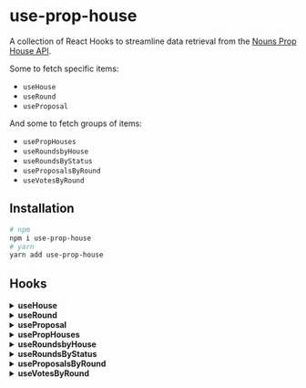 # use-prop-house

A collection of React Hooks to streamline data retrieval from the [Nouns Prop House API](https://prod.backend.prop.house/graphql).

Some to fetch specific items:

- `useHouse`
- `useRound`
- `useProposal`

And some to fetch groups of items:

- `usePropHouses`
- `useRoundsbyHouse`
- `useRoundsByStatus`
- `useProposalsByRound`
- `useVotesByRound`

## Installation

```bash
# npm
npm i use-prop-house
# yarn
yarn add use-prop-house
```

## Hooks

<details>
<summary><b>useHouse</b></summary>

---

`useHouse` - A hook for fetching a given house.

**Config object**

| key         | value    |
| ----------- | -------- |
| `id?`       | `number` |
| `contract?` | `string` |

Requires either `id` or `contract`. Priority is given to `id` when both are present.

**Usage**

```js
import { useHouse } from 'use-prop-house';

export default function App() {
  const { data, error, isLoading } = useHouse({
    id: 21, // or
    contract: '0xdf9b7d26c8fc806b1ae6273684556761ff02d422',
  });

  if (isLoading) return <p>Loading data...</p>;
  if (error) return <p>Error: {error}</p>;

  return (
    <div>
      <img src={data.imageUrl} alt="" />
      <a href={data.url}>{data.name}</a>
      <p>{data.description}</p>
      <p>Total proposals: {data.totalProposals}</p>
    </div>
  );
}
```

---

</details>

<details>
<summary><b>useRound</b></summary>

---

`useRound` - A hook for fetching a given funding round.

**Config object**

| key  | value    |
| ---- | -------- |
| `id` | `number` |

**Usage**

```js
import { useRound } from 'use-prop-house';

export default function App() {
  const { data, error, isLoading } = useRound({ id: 21 });

  if (isLoading) return <p>Loading data...</p>;
  if (error) return <p>Error: {error}</p>;

  return (
    <div>
      <a href={data?.url}>
        {data?.house.name}: {data?.name}
      </a>
      <p>{data?.description}</p>

      <ul>
        {data?.proposals.map((prop) => {
          return (
            <li key={prop.id}>
              <a href={prop.url}>
                <p>{prop.title}</p>
                <p>{prop.summary}</p>
              </a>
            </li>
          );
        })}
      </ul>
    </div>
  );
}
```

---

</details>

<details>
<summary><b>useProposal</b></summary>

---

`useProposal` - A hook for fetching a given proposal.

**Config object**

| key  | value    |
| ---- | -------- |
| `id` | `number` |

**Usage**

```js
import { useProposal } from 'use-prop-house';

export default function App() {
  const { data, error, isLoading } = useProposal({ id: 65 });

  if (isLoading) return <p>Loading data...</p>;
  if (error) return <p>Error: {error}</p>;

  return (
    <div>
      <a href={data?.url}>{data?.title}</a>
      <p>Proposed by: {data.proposer}</p>
      <p>{data?.content}</p>
    </div>
  );
}
```

---

</details>

<details>
<summary><b>usePropHouses</b></summary>

---

`usePropHouses` - A hook for fetching summary data for each house.

**Usage**

```js
import { usePropHouses } from 'use-prop-house';

export default function App() {
  const { data, error, isLoading } = usePropHouses();

  if (isLoading) return <p>Loading data...</p>;
  if (error) return <p>Error: {error}</p>;

  return (
    <div>
      {data.map((house) => {
        return (
          <div key={house.id}>
            <img src={house.imageUrl} alt="" />
            <a href={house.url}>{house.name}</a>
            <p>Contract: {house.contract}</p>
          </div>
        );
      })}
    </div>
  );
}
```

---

</details>

<details>
<summary><b>useRoundsbyHouse</b></summary>

---

`useRoundsbyHouse` - A hook for fetching rounds from a given house.

**Config object**

| key       | value                                                                   |
| --------- | ----------------------------------------------------------------------- |
| `houseId` | `number`                                                                |
| `status?` | `string` or `string[]` - values: `upcoming`, `open`, `voting`, `closed` |

**Usage**

```js
import { useRoundsByHouse } from 'use-prop-house';

export default function App() {
  const { data, error, isLoading } = useRoundsByHouse({
    houseId: 1,
    status: ['open', 'voting'], // omit to include all statuses
  });

  if (isLoading) return <p>Loading data...</p>;
  if (error) return <p>Error: {error}</p>;

  return (
    <>
      {data.map((round) => {
        return (
          <div key={round.id}>
            <a href={round?.url}>
              {round?.house.name}: {round?.name}
            </a>
            <p>{round?.description}</p>

            <ul>
              {round?.proposals.map((prop) => {
                return (
                  <li key={prop.id}>
                    <a href={prop.url}>
                      <p>{prop.title}</p>
                      <p>{prop.summary}</p>
                    </a>
                  </li>
                );
              })}
            </ul>
          </div>
        );
      })}
    </>
  );
}
```

---

</details>

<details>
<summary><b>useRoundsByStatus</b></summary>

---

`useRoundsByStatus` - A hook for fetching rounds by status.

**Config object**

| key       | value                                                     |
| --------- | --------------------------------------------------------- |
| `status`  | `string` - values: `upcoming`, `open`, `voting`, `closed` |
| `limit?`  | `number` - default: `10`                                  |
| `offset?` | `number` - default: `0`                                   |

**Usage**

```js
import { useRoundsByStatus } from 'use-prop-house';

export default function App() {
  const { data, error, isLoading } = useRoundsByStatus({
    status: 'open',
    limit: 5,
    offset: 0,
  });

  if (isLoading) return <p>Loading data...</p>;
  if (error) return <p>Error: {error}</p>;

  return (
    <>
      {data.map((round) => {
        return (
          <div key={round.id}>
            <a href={round?.url}>
              {round?.house.name}: {round?.name}
            </a>
            <p>{round?.description}</p>

            <ul>
              {round?.proposals.map((prop) => {
                return (
                  <li key={prop.id}>
                    <a href={prop.url}>
                      <p>{prop.title}</p>
                      <p>{prop.summary}</p>
                    </a>
                  </li>
                );
              })}
            </ul>
          </div>
        );
      })}
    </>
  );
}
```

---

</details>

<details>
<summary><b>useProposalsByRound</b></summary>

---

`useProposalsByRound` - A hook for fetching proposals from a given round.

**Config object**

| key       | value    |
| --------- | -------- |
| `roundId` | `number` |

**Usage**

```js
import { useProposalsByRound } from 'use-prop-house';

export default function App() {
  const { data, error, isLoading } = useProposalsByRound({ roundId: 2 });

  if (isLoading) return <p>Loading data...</p>;
  if (error) return <p>Error: {error}</p>;

  return (
    <>
      {data?.map((prop) => {
        return (
          <div key={prop.id}>
            <a href={prop?.url}>{prop?.title}</a>
            <p>Proposed by: {prop.proposer}</p>
            <p>{prop?.content}</p>
          </div>
        );
      })}
    </>
  );
}
```

---

</details>

<details>
<summary><b>useVotesByRound</b></summary>

---

`useVotesByRound` - A hook for fetching votes from a given round.

**Config object**

| key       | value    |
| --------- | -------- |
| `roundId` | `number` |

**Usage**

```js
import { useVotesByRound } from 'use-prop-house';

export default function App() {
  const { data, error, isLoading } = useVotesByRound({ roundId: 97 });

  if (isLoading) return <p>Loading data...</p>;
  if (error) return <p>Error: {error}</p>;

  return (
    <>
      {data.map((vote, i) => {
        return (
          <div key={i}>
            <p>Voter: {vote.voter}</p>
            <p>votes: {vote.weight}</p>
            <a href={vote.proposal.url}>prop: {vote.proposal.title}</a>
          </div>
        );
      })}
    </>
  );
}
```

---

</details>
